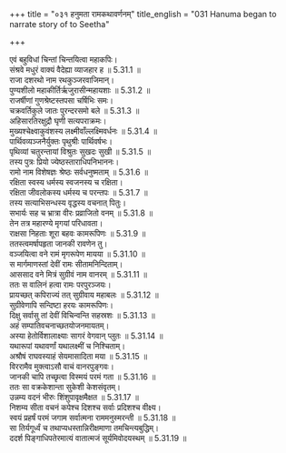 +++
title = "०३१ हनुमता रामकथावर्णनम्"
title_english = "031 Hanuma began to narrate story of to Seetha"

+++


  
एवं बहुविधां चिन्तां चिन्तयित्वा महाकपिः।  
संश्रवे मधुरं वाक्यं वैदेह्या व्याजहार ह ॥ 5.31.1 ॥   
राजा दशरथो नाम रथकुञ्जरवाजिमान्।  
पुण्यशीलो महाकीर्तिर्ऋजुरासीन्महायशाः ॥ 5.31.2 ॥   
राजर्षीणां गुणश्रेष्टस्तपसा चर्षिभिः समः।  
चक्रवर्तिकुले जातः पुरन्दरसमो बले ॥ 5.31.3 ॥   
अहिसारतिरक्षुद्रौ घृणी सत्यपराक्रमः।  
मुख्यश्चेक्ष्वाकुवंशस्य लक्ष्मीवाँल्लक्ष्मिवर्धनः ॥ 5.31.4 ॥   
पार्थिवव्यञ्जनैर्युक्तः पृथुश्रीः पार्थिवर्षभः।  
पृथिव्यां चतुरन्तायां विश्रुतः सुखदः सुखी ॥ 5.31.5 ॥   
तस्य पुत्रः प्रियो ज्येष्ठस्ताराधिपनिभाननः।  
रामो नाम विशेषज्ञः श्रेष्ठः सर्वधनुष्मताम् ॥ 5.31.6 ॥   
रक्षिता स्वस्य धर्मस्य स्वजनस्य च रक्षिता।  
रक्षिता जीवलोकस्य धर्मस्य च परन्तपः ॥ 5.31.7 ॥   
तस्य सत्याभिसन्धस्य वृद्धस्य वचनात् पितुः।  
सभार्यः सह च भ्रात्रा वीरः प्रव्राजितो वनम् ॥ 5.31.8 ॥   
तेन तत्र महारण्ये मृगयां परिधावता।  
राक्षसा निहताः शूरा बहवः कामरूपिणः ॥ 5.31.9 ॥   
ततस्त्वमर्षापहृता जानकी रावणेन तु।  
वञ्जयित्वा वने रामं मृगरूपेण मायया ॥ 5.31.10 ॥   
स मार्गमाणस्तां देवीं रामः सीतामनिन्दिताम्।  
आससाद वने मित्रं सुग्रीवं नाम वानरम् ॥ 5.31.11 ॥   
ततः स वालिनं हत्वा रामः परपुरञ्जयः।  
प्रायच्छत् कपिराज्यं तत् सुग्रीवाय महाबलः ॥ 5.31.12 ॥   
सुग्रीवेणापि सन्दिष्टा हरयः कामरूपिणः।  
दिक्षु सर्वासु तां देवीं विचिन्वन्ति सहस्रशः ॥ 5.31.13 ॥   
अहं सम्पातिवचनाच्छतयोजनमायतम्।  
अस्या हेतोर्विशालाक्ष्याः सागरं वेगवान् प्लुतः ॥ 5.31.14 ॥   
यथारूपां यथावर्णां यथालक्ष्मीं च निश्चिताम्।  
अश्रौषं राघवस्याहं सेयमासादिता मया ॥ 5.31.15 ॥   
विररामैव मुक्त्वाऽसौ वाचं वानरपुङ्गवः।  
जानकी चापि तच्छृत्वा विस्मयं परमं गता ॥ 5.31.16 ॥   
ततः सा वक्रकेशान्ता सुकेशी केशसंवृतम्।  
उन्नम्य वदनं भीरुः शिंशुपावृक्षमैक्षत ॥ 5.31.17 ॥   
निशम्य सीता वचनं कपेश्च दिशश्च सर्वाः प्रदिशश्च वीक्ष्य।  
स्वयं प्रहर्षं परमं जगाम सर्वात्मना राममनुस्मरन्ती ॥ 5.31.18 ॥   
सा तिर्यगूर्ध्वं च तथाप्यधस्तान्निरीक्षमाणा तमचिन्त्यबुद्धिम्।  
ददर्श पिङ्गाधिपतेरमात्यं वातात्मजं सूर्यमिवोदयस्थम् ॥ 5.31.19 ॥   
